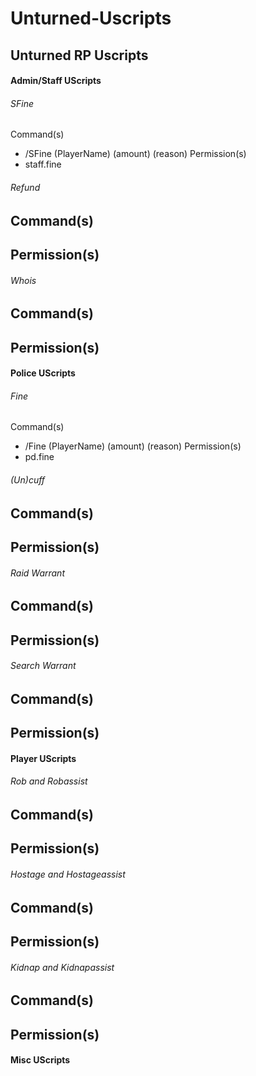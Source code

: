 # Unturned-Uscripts
## **Unturned RP Uscripts**

#### Admin/Staff UScripts

###### SFine
Command(s)
- /SFine (PlayerName) (amount) (reason)
Permission(s)
- staff.fine
  
###### Refund
Command(s)
- 
Permission(s)
- 
  
###### Whois
Command(s)
- 
Permission(s)
- 
  
#### Police UScripts

###### Fine
Command(s)
- /Fine (PlayerName) (amount) (reason)
Permission(s)
- pd.fine

###### (Un)cuff
Command(s)
- 
Permission(s)
- 
  
###### Raid Warrant
Command(s)
- 
Permission(s)
- 

###### Search Warrant
Command(s)
- 
Permission(s)
- 

#### Player UScripts

###### Rob and Robassist
Command(s)
- 
Permission(s)
- 

###### Hostage and Hostageassist
Command(s)
- 
Permission(s)
- 

###### Kidnap and Kidnapassist
Command(s)
- 
Permission(s)
- 

#### Misc UScripts
